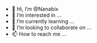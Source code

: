 - 👋 Hi, I’m @Nanabix
- 👀 I’m interested in ...
- 🌱 I’m currently learning ...
- 💞️ I’m looking to collaborate on ...
- 📫 How to reach me ...

<!---
Nanabix/Nanabix is a ✨ special ✨ repository because its `README.md` (this file) appears on your GitHub profile.
You can click the Preview link to take a look at your changes.
--->
